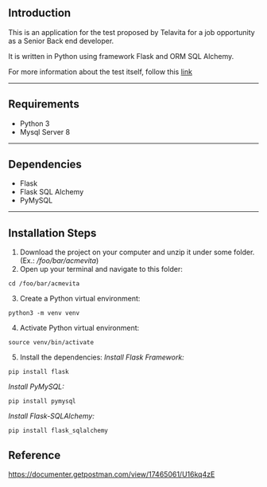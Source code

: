 ## Introduction

This is an application for the test proposed by Telavita for a job opportunity as a Senior Back end developer.

It is written in Python using framework Flask and ORM SQL Alchemy.

For more information about the test itself, follow this [link](https://gitlab.com/telavita/projeto-backend/-/tree/master)

---

## Requirements

- Python 3
- Mysql Server 8

---

## Dependencies

- Flask
- Flask SQL Alchemy
- PyMySQL

---

## Installation Steps

1. Download the project on your computer and unzip it under some folder. (Ex.: */foo/bar/acmevita*)
2. Open up your terminal and navigate to this folder:
```shell
cd /foo/bar/acmevita
```
3. Create a Python virtual environment:
```shell
python3 -m venv venv
```
4. Activate Python virtual environment:
```shell
source venv/bin/activate
```
5. Install the dependencies:
*Install Flask Framework:*
```shell
pip install flask
```
*Install PyMySQL:*
```shell
pip install pymysql
```
*Install Flask-SQLAlchemy:*
```shell
pip install flask_sqlalchemy
```


## Reference
https://documenter.getpostman.com/view/17465061/U16kq4zE